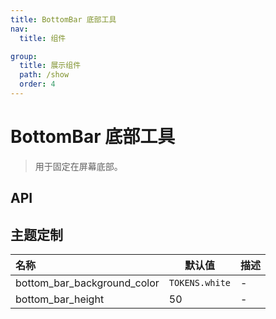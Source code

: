```yaml
---
title: BottomBar 底部工具
nav:
  title: 组件

group:
  title: 展示组件
  path: /show
  order: 4
---
```


# BottomBar 底部工具

> 用于固定在屏幕底部。

## API

## 主题定制

| 名称                        | 默认值         | 描述 |
| :-------------------------- | -------------- | ---- |
| bottom_bar_background_color | `TOKENS.white` | -    |
| bottom_bar_height           | 50             | -    |
